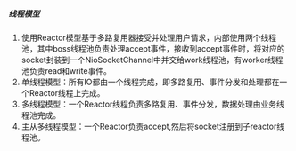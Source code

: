 ##### 线程模型

1. 使用Reactor模型基于多路复用器接受并处理用户请求，内部使用两个线程池，其中boss线程池负责处理accept事件，接收到accept事件时，将对应的socket封装到一个NioSocketChannel中并交给work线程池，有worker线程池负责read和write事件。
2. 单线程模型：所有IO都由一个线程完成，即多路复用、事件分发和处理都在一个Reactor线程上完成。
3. 多线程模型：一个Reactor线程负责多路复用、事件分发，数据处理由业务线程池完成。
4. 主从多线程模型：一个Reactor负责accept,然后将socket注册到子reactor线程池。